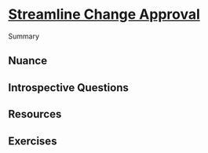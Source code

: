 # [Streamline Change Approval](https://dora.dev/devops-capabilities/process/streamlining-change-approval/)

Summary

## Nuance

## Introspective Questions

## Resources

## Exercises
